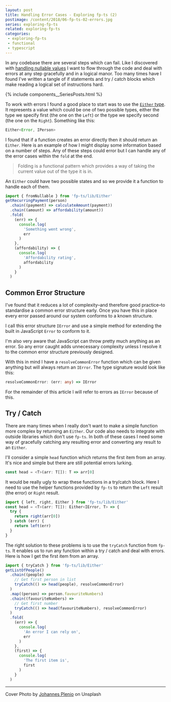 ```yaml
---
layout: post
title: Handling Error Cases - Exploring fp-ts (2)
postimage: /content/2018/06-fp-ts-02-errors.jpg
series: exploring-fp-ts
related: exploring-fp-ts
categories:
 - exploring-fp-ts
 - functional
 - typescript
---
```


In any codebase there are several steps which can fail. Like I discovered with [handling nullable values](/blog/2018/05/20/fp-ts-01-working-with-nullable-values) I want to flow through the code and deal with errors at any step gracefully and in a logical manor. Too many times have I found I've written a tangle of if statements and try / catch blocks which make reading a logical set of instructions hard.

{% include components__SeriesPosts.html %}

To work with errors I found a good place to start was to use the [`Either` type](https://gcanti.github.io/fp-ts/Either.html). It represents a value which could be one of two possible types, either the type we specify first (the one on the `Left`) or the type we specify second (the one on the `Right`). Something like this:

```typescript
Either<Error, IPerson>
```

I found that if a function creates an error directly then it should return an `Either`. Here is an example of how I might display some information based on a number of steps. Any of these steps could error but I can handle any of the error cases within the `fold` at the end.

> Folding is a functional pattern which provides a way of taking the current value out of the type it is in.

An `Either` could have two possible states and so we provide it a function to handle each of them.

```typescript
import { fromNullable } from 'fp-ts/lib/Either'
getRecurringPayment(person)
  .chain((payment) => calculateAmount(payment))
  .chain((amount) => affordability(amount))
  .fold(
    (err) => {
      console.log(
        'Something went wrong',
        err
      )
    },
    (affordability) => {
      console.log(
        'Affordability rating',
        affordability
      )
    }
  )
```

## Common Error Structure

I've found that it reduces a lot of complexity–and therefore good practice–to standardise a common error structure early. Once you have this in place every error passed around our system conforms to a known structure.

I call this error structure `IError` and use a simple method for extending the built in JavaScript `Error` to conform to it.

I'm also very aware that JavaScript can throw pretty much anything as an error. So any error caught adds unnecessary complexity unless I resolve it to the common error structure previously designed.

With this in mind I have a `resolveCommonError` function which can be given anything but will always return an `IError`. The type signature would look like this:

```typescript
resolveCommonError: (err: any) => IError
```

For the remainder of this article I will refer to errors as `IError` because of this.

## Try / Catch

There are many times when I really don't want to make a simple function more complex by returning an `Either`. Our code also needs to integrate with outside libraries which don't use `fp-ts`. In both of these cases I need some way of gracefully catching any resulting error and converting any result to an `Either`.

I'll consider a simple `head` function which returns the first item from an array. It's nice and simple but there are still potential errors lurking.

```typescript
const head = <T>(arr: T[]): T => arr[0]
```

It would be really ugly to wrap these functions in a try/catch block. Here I need to use the helper functions provided by `fp-ts` to return the `Left` result (the error) or `Right` result.

```typescript
import { left, right, Either } from 'fp-ts/lib/Either'
const head = <T>(arr: T[]): Either<IError, T> => {
  try {
    return right(arr[0])
  } catch (err) {
    return left(err)
  }
}
```


The right solution to these problems is to use the `tryCatch` function from `fp-ts`. It enables us to run any function within a try / catch and deal with errors. Here is how I get the first item from an array.

```typescript
import { tryCatch } from 'fp-ts/lib/Either'
getListOfPeople()
  .chain((people) =>
    // Get first person in list
    tryCatch(() => head(people), resolveCommonError)
  )
  .map((person) => person.favouriteNumbers)
  .chain((favouriteNumbers) =>
    // Get first number
    tryCatch(() => head(favouriteNumbers), resolveCommonError)
  )
  .fold(
    (err) => {
      console.log(
        'An error I can rely on',
        err
      )
    },
    (first) => {
      console.log(
        'The first item is',
        first
      )
    }
  )
```



---

Cover Photo by [Johannes Plenio](https://unsplash.com/@jplenio) on Unsplash
